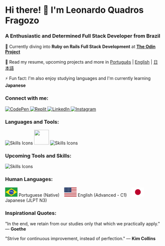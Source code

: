 <div style="text-align: left;">
  <h1>Hi there! 👋 I'm Leonardo Quadros Fragozo</h1>
  <h3>A Enthusiastic and Determined  Full Stack Developer from Brazil</h3>
  <p>🌱 Currently diving into <strong>Ruby on Rails Full Stack Development</strong> at <strong><a href="https://www.theodinproject.com/">The Odin Project</a></strong> </p> 
  <p>📄 Read my resume, upcoming projects and more in <a href="https://flowcv.com/resume/lgihjnqlig">Português</a> | <a href="https://flowcv.com/resume/i9see6w58l">English</a> | <a href="https://flowcv.com/resume/69h8pu2hpt">日本語</a></p>
  <p>⚡ Fun fact: I'm also enjoy studying languages and I'm currently learning <strong>Japanese</strong></p>
  <h3>Connect with me:</h3>
  <p>
    <a href="https://codepen.io/fragozoleo" target="_blank">
      <img src="https://skillicons.dev/icons?i=codepen" alt="CodePen" width="48" height="48" />
    </a>
    <a href="https://replit.com/@FragozoLeonardo" target="_blank">
      <img src="https://skillicons.dev/icons?i=replit" alt="Replit" width="48" height="48" />
    </a>
    <a href="https://linkedin.com/in/leonardo-fragozo" target="_blank">
      <img src="https://skillicons.dev/icons?i=linkedin" alt="LinkedIn" width="48" height="48" />
    </a>
    <a href="https://www.instagram.com/fragozo.leo/" target="_blank">
      <img src="https://skillicons.dev/icons?i=instagram" alt="Instagram" width="48" height="48" />
    </a>
  </p>
  <h3>Languages and Tools:</h3>
  <div>
    <img src="https://skillicons.dev/icons?i=linux,git,html,css,js,react,jest,ruby,rails" alt="Skills Icons" />
    <img src="https://www.svgrepo.com/show/374053/rspec.svg" width="48" height="48" />
    <img src="https://skillicons.dev/icons?i=postgres" alt="Skills Icons" />
  </div>
  <h3>Upcoming Tools and Skills:</h3>
  <img src="https://skillicons.dev/icons?i=docker,postman,bootstrap,tailwind,ts,vue,mongodb,redis" alt="Skills Icons" />
  <h3>Human Languages:</h3>
  <p>
    <img src="https://github.com/lipis/flag-icons/blob/main/flags/4x3/br.svg" alt="Brazil Flag" width="40" height="30" /> Portuguese (Native) &nbsp;&nbsp;
    <img src="https://github.com/lipis/flag-icons/blob/main/flags/4x3/us.svg" alt="USA Flag" width="40" height="30" /> English (Advanced - C1) &nbsp;&nbsp;
    <img src="https://github.com/lipis/flag-icons/blob/main/flags/4x3/jp.svg" alt="Japan Flag" width="40" height="30" /> Japanese (JLPT N3)
  </p>
  <h3>Inspirational Quotes:</h3>
  <p>"In the end, we retain from our studies only that which we practically apply." — <strong>Goethe</strong></p>
  <p>"Strive for continuous improvement, instead of perfection." — <strong>Kim Collins</strong></p>
</div>
